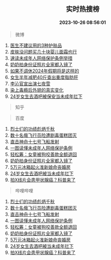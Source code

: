 <div align="center"><h2>实时热搜榜</h2><h4>2023-10-26 08:56:01</h4></div>

> 微博  

1. [医生不建议用的3种护肤品](https://s.weibo.com/weibo?q=%23%E5%8C%BB%E7%94%9F%E4%B8%8D%E5%BB%BA%E8%AE%AE%E7%94%A8%E7%9A%843%E7%A7%8D%E6%8A%A4%E8%82%A4%E5%93%81%23&t=31&band_rank=1&Refer=top)<br />
2. [皮肤没问题买几十块婴儿面霜也行](https://s.weibo.com/weibo?q=%23%E7%9A%AE%E8%82%A4%E6%B2%A1%E9%97%AE%E9%A2%98%E4%B9%B0%E5%87%A0%E5%8D%81%E5%9D%97%E5%A9%B4%E5%84%BF%E9%9D%A2%E9%9C%9C%E4%B9%9F%E8%A1%8C%23&t=31&band_rank=2&Refer=top)<br />
3. [速读未成年人网络保护条例举措](https://s.weibo.com/weibo?q=%23%E9%80%9F%E8%AF%BB%E6%9C%AA%E6%88%90%E5%B9%B4%E4%BA%BA%E7%BD%91%E7%BB%9C%E4%BF%9D%E6%8A%A4%E6%9D%A1%E4%BE%8B%E4%B8%BE%E6%8E%AA%23&t=31&band_rank=3&Refer=top)<br />
4. [奶奶拍身份证照片全家都入镜了](https://s.weibo.com/weibo?q=%23%E5%A5%B6%E5%A5%B6%E6%8B%8D%E8%BA%AB%E4%BB%BD%E8%AF%81%E7%85%A7%E7%89%87%E5%85%A8%E5%AE%B6%E9%83%BD%E5%85%A5%E9%95%9C%E4%BA%86%23&t=31&band_rank=4&Refer=top)<br />
5. [如果不调休2024年假期将是这样的](https://s.weibo.com/weibo?q=%E5%A6%82%E6%9E%9C%E4%B8%8D%E8%B0%83%E4%BC%912024%E5%B9%B4%E5%81%87%E6%9C%9F%E5%B0%86%E6%98%AF%E8%BF%99%E6%A0%B7%E7%9A%84&t=31&band_rank=5&Refer=top)<br />
6. [女生半年减肥40斤查出重度脂肪肝](https://s.weibo.com/weibo?q=%23%E5%A5%B3%E7%94%9F%E5%8D%8A%E5%B9%B4%E5%87%8F%E8%82%A540%E6%96%A4%E6%9F%A5%E5%87%BA%E9%87%8D%E5%BA%A6%E8%84%82%E8%82%AA%E8%82%9D%23&t=31&band_rank=6&Refer=top)<br />
7. [李沁官宣出演七夜雪](https://s.weibo.com/weibo?q=%23%E6%9D%8E%E6%B2%81%E5%AE%98%E5%AE%A3%E5%87%BA%E6%BC%94%E4%B8%83%E5%A4%9C%E9%9B%AA%23&t=31&band_rank=7&Refer=top)<br />
8. [染上毒瘾后外貌的真实变化](https://s.weibo.com/weibo?q=%23%E6%9F%93%E4%B8%8A%E6%AF%92%E7%98%BE%E5%90%8E%E5%A4%96%E8%B2%8C%E7%9A%84%E7%9C%9F%E5%AE%9E%E5%8F%98%E5%8C%96%23&t=31&band_rank=8&Refer=top)<br />
9. [24岁女生去酒吧被保安当未成年拦下](https://s.weibo.com/weibo?q=%2324%E5%B2%81%E5%A5%B3%E7%94%9F%E5%8E%BB%E9%85%92%E5%90%A7%E8%A2%AB%E4%BF%9D%E5%AE%89%E5%BD%93%E6%9C%AA%E6%88%90%E5%B9%B4%E6%8B%A6%E4%B8%8B%23&t=31&band_rank=9&Refer=top)<br />

> 知乎  


> 百度  

1. [烈士们的功绩彪炳千秋](https://www.baidu.com/s?wd=%E7%83%88%E5%A3%AB%E4%BB%AC%E7%9A%84%E5%8A%9F%E7%BB%A9%E5%BD%AA%E7%82%B3%E5%8D%83%E7%A7%8B&sa=fyb_news&rsv_dl=fyb_news)<br />
2. [数十名俄飞行员险遭剧毒蛋糕团灭](https://www.baidu.com/s?wd=%E6%95%B0%E5%8D%81%E5%90%8D%E4%BF%84%E9%A3%9E%E8%A1%8C%E5%91%98%E9%99%A9%E9%81%AD%E5%89%A7%E6%AF%92%E8%9B%8B%E7%B3%95%E5%9B%A2%E7%81%AD&sa=fyb_news&rsv_dl=fyb_news)<br />
3. [直击神舟十七号飞船发射](https://www.baidu.com/s?wd=%E7%9B%B4%E5%87%BB%E7%A5%9E%E8%88%9F%E5%8D%81%E4%B8%83%E5%8F%B7%E9%A3%9E%E8%88%B9%E5%8F%91%E5%B0%84&sa=fyb_news&rsv_dl=fyb_news)<br />
4. [一图读懂未成年人网络保护条例](https://www.baidu.com/s?wd=%E4%B8%80%E5%9B%BE%E8%AF%BB%E6%87%82%E6%9C%AA%E6%88%90%E5%B9%B4%E4%BA%BA%E7%BD%91%E7%BB%9C%E4%BF%9D%E6%8A%A4%E6%9D%A1%E4%BE%8B&sa=fyb_news&rsv_dl=fyb_news)<br />
5. [轻松筹：女童被狗咬善款全额退回](https://www.baidu.com/s?wd=%E8%BD%BB%E6%9D%BE%E7%AD%B9%EF%BC%9A%E5%A5%B3%E7%AB%A5%E8%A2%AB%E7%8B%97%E5%92%AC%E5%96%84%E6%AC%BE%E5%85%A8%E9%A2%9D%E9%80%80%E5%9B%9E&sa=fyb_news&rsv_dl=fyb_news)<br />
6. [奶奶拍身份证照片全家都入镜了](https://www.baidu.com/s?wd=%E5%A5%B6%E5%A5%B6%E6%8B%8D%E8%BA%AB%E4%BB%BD%E8%AF%81%E7%85%A7%E7%89%87%E5%85%A8%E5%AE%B6%E9%83%BD%E5%85%A5%E9%95%9C%E4%BA%86&sa=fyb_news&rsv_dl=fyb_news)<br />
7. [5万元冰箱起火准新娘命丧婚房](https://www.baidu.com/s?wd=5%E4%B8%87%E5%85%83%E5%86%B0%E7%AE%B1%E8%B5%B7%E7%81%AB%E5%87%86%E6%96%B0%E5%A8%98%E5%91%BD%E4%B8%A7%E5%A9%9A%E6%88%BF&sa=fyb_news&rsv_dl=fyb_news)<br />
8. [24岁女生去酒吧被当未成年拦下](https://www.baidu.com/s?wd=24%E5%B2%81%E5%A5%B3%E7%94%9F%E5%8E%BB%E9%85%92%E5%90%A7%E8%A2%AB%E5%BD%93%E6%9C%AA%E6%88%90%E5%B9%B4%E6%8B%A6%E4%B8%8B&sa=fyb_news&rsv_dl=fyb_news)<br />
9. [拍X线片会患甲状腺癌？科普来了](https://www.baidu.com/s?wd=%E6%8B%8DX%E7%BA%BF%E7%89%87%E4%BC%9A%E6%82%A3%E7%94%B2%E7%8A%B6%E8%85%BA%E7%99%8C%EF%BC%9F%E7%A7%91%E6%99%AE%E6%9D%A5%E4%BA%86&sa=fyb_news&rsv_dl=fyb_news)<br />

> 哔哩哔哩  

1. [烈士们的功绩彪炳千秋](https://www.baidu.com/s?wd=%E7%83%88%E5%A3%AB%E4%BB%AC%E7%9A%84%E5%8A%9F%E7%BB%A9%E5%BD%AA%E7%82%B3%E5%8D%83%E7%A7%8B&sa=fyb_news&rsv_dl=fyb_news)<br />
2. [数十名俄飞行员险遭剧毒蛋糕团灭](https://www.baidu.com/s?wd=%E6%95%B0%E5%8D%81%E5%90%8D%E4%BF%84%E9%A3%9E%E8%A1%8C%E5%91%98%E9%99%A9%E9%81%AD%E5%89%A7%E6%AF%92%E8%9B%8B%E7%B3%95%E5%9B%A2%E7%81%AD&sa=fyb_news&rsv_dl=fyb_news)<br />
3. [直击神舟十七号飞船发射](https://www.baidu.com/s?wd=%E7%9B%B4%E5%87%BB%E7%A5%9E%E8%88%9F%E5%8D%81%E4%B8%83%E5%8F%B7%E9%A3%9E%E8%88%B9%E5%8F%91%E5%B0%84&sa=fyb_news&rsv_dl=fyb_news)<br />
4. [一图读懂未成年人网络保护条例](https://www.baidu.com/s?wd=%E4%B8%80%E5%9B%BE%E8%AF%BB%E6%87%82%E6%9C%AA%E6%88%90%E5%B9%B4%E4%BA%BA%E7%BD%91%E7%BB%9C%E4%BF%9D%E6%8A%A4%E6%9D%A1%E4%BE%8B&sa=fyb_news&rsv_dl=fyb_news)<br />
5. [轻松筹：女童被狗咬善款全额退回](https://www.baidu.com/s?wd=%E8%BD%BB%E6%9D%BE%E7%AD%B9%EF%BC%9A%E5%A5%B3%E7%AB%A5%E8%A2%AB%E7%8B%97%E5%92%AC%E5%96%84%E6%AC%BE%E5%85%A8%E9%A2%9D%E9%80%80%E5%9B%9E&sa=fyb_news&rsv_dl=fyb_news)<br />
6. [奶奶拍身份证照片全家都入镜了](https://www.baidu.com/s?wd=%E5%A5%B6%E5%A5%B6%E6%8B%8D%E8%BA%AB%E4%BB%BD%E8%AF%81%E7%85%A7%E7%89%87%E5%85%A8%E5%AE%B6%E9%83%BD%E5%85%A5%E9%95%9C%E4%BA%86&sa=fyb_news&rsv_dl=fyb_news)<br />
7. [5万元冰箱起火准新娘命丧婚房](https://www.baidu.com/s?wd=5%E4%B8%87%E5%85%83%E5%86%B0%E7%AE%B1%E8%B5%B7%E7%81%AB%E5%87%86%E6%96%B0%E5%A8%98%E5%91%BD%E4%B8%A7%E5%A9%9A%E6%88%BF&sa=fyb_news&rsv_dl=fyb_news)<br />
8. [24岁女生去酒吧被当未成年拦下](https://www.baidu.com/s?wd=24%E5%B2%81%E5%A5%B3%E7%94%9F%E5%8E%BB%E9%85%92%E5%90%A7%E8%A2%AB%E5%BD%93%E6%9C%AA%E6%88%90%E5%B9%B4%E6%8B%A6%E4%B8%8B&sa=fyb_news&rsv_dl=fyb_news)<br />
9. [拍X线片会患甲状腺癌？科普来了](https://www.baidu.com/s?wd=%E6%8B%8DX%E7%BA%BF%E7%89%87%E4%BC%9A%E6%82%A3%E7%94%B2%E7%8A%B6%E8%85%BA%E7%99%8C%EF%BC%9F%E7%A7%91%E6%99%AE%E6%9D%A5%E4%BA%86&sa=fyb_news&rsv_dl=fyb_news)<br />
